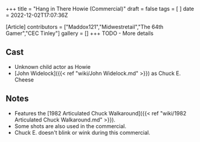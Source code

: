 +++
title = "Hang in There Howie (Commercial)"
draft = false
tags = [ ]
date = 2022-12-02T17:07:36Z

[Article]
contributors = ["Maddox121","Midwestretail","The 64th Gamer","CEC Tinley"]
gallery = []
+++
TODO - More details

## Cast ##

* Unknown child actor as Howie
* [John Widelock]({{< ref "wiki/John Widelock.md" >}}) as Chuck E. Cheese

## Notes ##

* Features the [1982 Articulated Chuck Walkaround]({{< ref "wiki/1982 Articulated Chuck Walkaround.md" >}}).
* Some shots are also used in the  commercial.
* Chuck E. doesn't blink or wink during this commercial.
